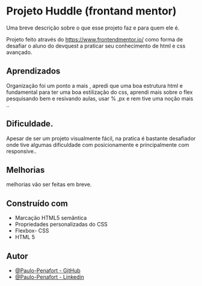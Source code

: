 
# Projeto Huddle (frontand mentor)

Uma breve descrição sobre o que esse projeto faz e para quem ele é.

Projeto feito através do https://www.frontendmentor.io/ como forma de desafiar o aluno do devquest  a praticar seu conhecimento de html e css avançado.
## Aprendizados

Organização foi um ponto a mais , apredi que uma boa estrutura html e fundamental para ter uma  boa estilização do css,  aprendi mais sobre o flex pesquisando bem e resivando aulas, usar % ,px e rem tive uma noção mais .. 
## Dificuldade.
Apesar de ser um projeto visualmente fácil, na pratica é bastante desafiador onde tive algumas dificuldade com posicionamente e principalmente com responsive..
## Melhorias

melhorias vão ser feitas em breve.



## Construído com

- Marcação HTML5 semântica
- Propriedades personalizadas do CSS
- Flexbox- CSS
- HTML 5


## Autor

- [@Paulo-Penafort - GitHub](https://www.github.com/Paulo-Penafort)
- [@Paulo-Penafort - Linkedin](https://www.linkedin.com/in/paulo-penafort-a52194270/)



